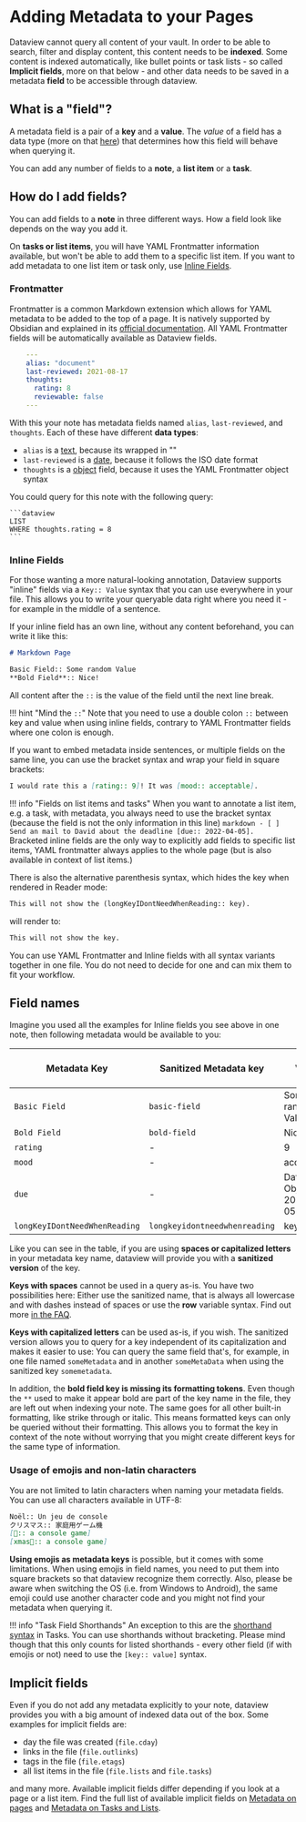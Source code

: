 # Adding Metadata to your Pages

Dataview cannot query all content of your vault. In order to be able to search, filter and display content, this content needs to be **indexed**. Some content is indexed automatically, like bullet points or task lists - so called **Implicit fields**, more on that below - and other data needs to be saved in a metadata **field** to be accessible through dataview. 

## What is a "field"?

A metadata field is a pair of a **key** and a **value**. The _value_ of a field has a data type (more on that [here](./types-of-metadata.md)) that determines how this field will behave when querying it. 

You can add any number of fields to a **note**, a **list item** or a **task**. 

## How do I add fields?

You can add fields to a **note** in three different ways. How a field look like depends on the way you add it.

On **tasks or list items**, you will have YAML Frontmatter information available, but won't be able to add them to a specific list item. If you want to add metadata to one list item or task only, use [Inline Fields](#inline-fields).

### Frontmatter

Frontmatter is a common Markdown extension which allows for YAML metadata to be added to the top of a page. It is natively supported by Obsidian and explained in its [official documentation](https://help.obsidian.md/Advanced+topics/YAML+front+matter). All YAML Frontmatter fields will be automatically available as Dataview fields.

```yaml
    ---
    alias: "document"
    last-reviewed: 2021-08-17
    thoughts:
      rating: 8
      reviewable: false
    ---
```

With this your note has metadata fields named `alias`, `last-reviewed`, and `thoughts`. Each of these have different **data types**:

- `alias` is a [text](types-of-metadata.md#text), because its wrapped in ""
- `last-reviewed` is a [date](types-of-metadata.md#date), because it follows the ISO date format
- `thoughts` is a [object](types-of-metadata.md#object) field, because it uses the YAML Frontmatter object syntax

You could query for this note with the following query:

~~~
```dataview
LIST
WHERE thoughts.rating = 8
```
~~~

### Inline Fields

For those wanting a more natural-looking annotation, Dataview supports "inline" fields via a `Key:: Value` syntax that you can use everywhere in your file. This allows you to write your queryable data right where you need it - for example in the middle of a sentence. 

If your inline field has an own line, without any content beforehand, you can write it like this: 

```markdown
# Markdown Page

Basic Field:: Some random Value
**Bold Field**:: Nice!
```

All content after the `::` is the value of the field until the next line break.

!!! hint "Mind the `::`"
    Note that you need to use a double colon `::` between key and value when using inline fields, contrary to YAML Frontmatter fields where one colon is enough. 

If you want to embed metadata inside sentences, or multiple fields on the same line, you can use the bracket syntax and wrap your field in square brackets:

```markdown
I would rate this a [rating:: 9]! It was [mood:: acceptable].
```

!!! info "Fields on list items and tasks"
    When you want to annotate a list item, e.g. a task, with metadata, you always need to use the bracket syntax (because the field is not the only information in this line)
    ```markdown
    - [ ] Send an mail to David about the deadline [due:: 2022-04-05].
    ```
    Bracketed inline fields are the only way to explicitly add fields to specific list items, YAML frontmatter always applies to the whole page (but is also available in context of list items.)

There is also the alternative parenthesis syntax, which hides the key when
rendered in Reader mode:

```markdown
This will not show the (longKeyIDontNeedWhenReading:: key).
```

will render to:

```markdown
This will not show the key.
```

You can use YAML Frontmatter and Inline fields with all syntax variants together in one file. You do not need to decide for one and can mix them to fit your workflow.

## Field names

Imagine you used all the examples for Inline fields you see above in one note, then following metadata would be available to you:

| Metadata Key | Sanitized Metadata key | Value | Data Type of Value |
| ----------- | ------------------------|----------- | ----------- |
| `Basic Field` | `basic-field`  | Some random Value | Text |
| `Bold Field` | `bold-field`  | Nice! | Text |
| `rating` | - | 9 | Number |
| `mood` | - | acceptable | Text |
| `due` | - | Date Object for 2022-04-05 | Date |
| `longKeyIDontNeedWhenReading` | `longkeyidontneedwhenreading` | key | Text |

Like you can see in the table, if you are using **spaces or capitalized letters** in your metadata key name, dataview will provide you with a **sanitized version** of the key. 

**Keys with spaces** cannot be used in a query as-is. You have two possibilities here: Either use the sanitized name, that is always all lowercase and with dashes instead of spaces or use the **row** variable syntax. Find out more [in the FAQ](../resources/faq.md).

**Keys with capitalized letters** can be used as-is, if you wish. The sanitized version allows you to query for a key independent of its capitalization and makes it easier to use: You can query the same field that's, for example, in one file named `someMetadata` and in another `someMetaData` when using the sanitized key `somemetadata`. 

In addition, the **bold field key is missing its formatting tokens**. Even though the `**` used to make it appear bold are part of the key name in the file, they are left out when indexing your note. The same goes for all other built-in formatting, like strike through or italic. This means formatted keys can only be queried without their formatting. This allows you to format the key in context of the note without worrying that you might create different keys for the same type of information. 

### Usage of emojis and non-latin characters

You are not limited to latin characters when naming your metadata fields. You can use all characters available in UTF-8:

```markdown
Noël:: Un jeu de console
クリスマス:: 家庭用ゲーム機
[🎅:: a console game]
[xmas🎄:: a console game]
```

**Using emojis as metadata keys** is possible, but it comes with some limitations. When using emojis in field names, you need to put them into square brackets so that dataview recognize them correctly. 
Also, please be aware when switching the OS (i.e. from Windows to Android), the same emoji could use another character code and you might not find your metadata when querying it.

!!! info "Task Field Shorthands"
    An exception to this are the [shorthand syntax](./metadata-tasks.md#field-shorthands) in Tasks. You can use shorthands without bracketing. Please mind though that this only counts for listed shorthands - every other field (if with emojis or not) need to use the `[key:: value]` syntax.

## Implicit fields

Even if you do not add any metadata explicitly to your note, dataview provides you with a big amount of indexed data out of the box. Some examples for implicit fields are:

- day the file was created (`file.cday`)
- links in the file (`file.outlinks`)
- tags in the file (`file.etags`)
- all list items in the file (`file.lists` and `file.tasks`)

and many more. Available implicit fields differ depending if you look at a page or a list item. Find the full list of available implicit fields on [Metadata on pages](metadata-pages.md) and [Metadata on Tasks and Lists](metadata-tasks.md).
